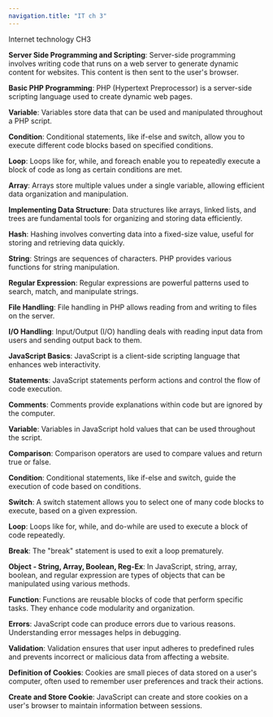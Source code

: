 ```yaml
---
navigation.title: "IT ch 3"
---
```

Internet technology CH3

**Server Side Programming and Scripting**:
Server-side programming involves writing code that runs on a web server to generate dynamic content for websites. This content is then sent to the user's browser.

**Basic PHP Programming**:
PHP (Hypertext Preprocessor) is a server-side scripting language used to create dynamic web pages.

**Variable**:
Variables store data that can be used and manipulated throughout a PHP script.

**Condition**:
Conditional statements, like if-else and switch, allow you to execute different code blocks based on specified conditions.

**Loop**:
Loops like for, while, and foreach enable you to repeatedly execute a block of code as long as certain conditions are met.

**Array**:
Arrays store multiple values under a single variable, allowing efficient data organization and manipulation.

**Implementing Data Structure**:
Data structures like arrays, linked lists, and trees are fundamental tools for organizing and storing data efficiently.

**Hash**:
Hashing involves converting data into a fixed-size value, useful for storing and retrieving data quickly.

**String**:
Strings are sequences of characters. PHP provides various functions for string manipulation.

**Regular Expression**:
Regular expressions are powerful patterns used to search, match, and manipulate strings.

**File Handling**:
File handling in PHP allows reading from and writing to files on the server.

**I/O Handling**:
Input/Output (I/O) handling deals with reading input data from users and sending output back to them.

**JavaScript Basics**:
JavaScript is a client-side scripting language that enhances web interactivity.

**Statements**:
JavaScript statements perform actions and control the flow of code execution.

**Comments**:
Comments provide explanations within code but are ignored by the computer.

**Variable**:
Variables in JavaScript hold values that can be used throughout the script.

**Comparison**:
Comparison operators are used to compare values and return true or false.

**Condition**:
Conditional statements, like if-else and switch, guide the execution of code based on conditions.

**Switch**:
A switch statement allows you to select one of many code blocks to execute, based on a given expression.

**Loop**:
Loops like for, while, and do-while are used to execute a block of code repeatedly.

**Break**:
The "break" statement is used to exit a loop prematurely.

**Object - String, Array, Boolean, Reg-Ex**:
In JavaScript, string, array, boolean, and regular expression are types of objects that can be manipulated using various methods.

**Function**:
Functions are reusable blocks of code that perform specific tasks. They enhance code modularity and organization.

**Errors**:
JavaScript code can produce errors due to various reasons. Understanding error messages helps in debugging.

**Validation**:
Validation ensures that user input adheres to predefined rules and prevents incorrect or malicious data from affecting a website.

**Definition of Cookies**:
Cookies are small pieces of data stored on a user's computer, often used to remember user preferences and track their actions.

**Create and Store Cookie**:
JavaScript can create and store cookies on a user's browser to maintain information between sessions.
